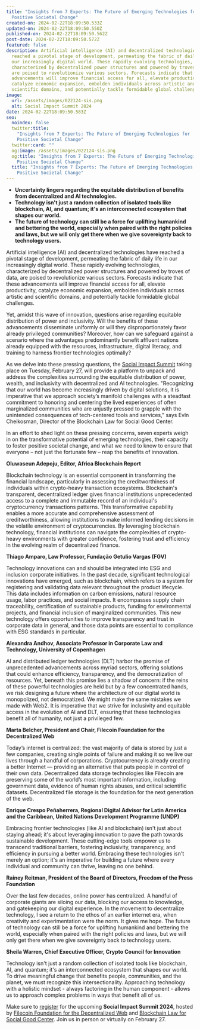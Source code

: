 ```yaml
---
title: "Insights from 7 Experts: The Future of Emerging Technologies for
  Positive Societal Change"
created-on: 2024-02-22T18:09:50.533Z
updated-on: 2024-02-22T18:09:50.550Z
published-on: 2024-02-22T18:09:50.562Z
post-date: 2024-02-22T18:09:50.572Z
featured: false
description: Artificial intelligence (AI) and decentralized technologies have
  reached a pivotal stage of development, permeating the fabric of daily life in
  our increasingly digital world. These rapidly evolving technologies,
  characterized by decentralized power structures and powered by troves of data,
  are poised to revolutionize various sectors. Forecasts indicate that these
  advancements will improve financial access for all, elevate productivity,
  catalyze economic expansion, embolden individuals across artistic and
  scientific domains, and potentially tackle formidable global challenges.
image:
  url: /assets/images/022124-sis.png
  alt: Social Impact Summit 2024
date: 2024-02-22T18:09:50.583Z
seo:
  noindex: false
  twitter:title:
    "Insights from 7 Experts: The Future of Emerging Technologies for
    Positive Societal Change"
  twitter:card: ""
  og:image: /assets/images/022124-sis.png
  og:title: "Insights from 7 Experts: The Future of Emerging Technologies for
    Positive Societal Change"
  title: "Insights from 7 Experts: The Future of Emerging Technologies for
    Positive Societal Change"
---
```


- **Uncertainty lingers regarding the equitable distribution of benefits from decentralized and AI technologies.**
- **Technology isn't just a random collection of isolated tools like blockchain, AI, and quantum; it's an interconnected ecosystem that shapes our world.** 
- **The future of technology can still be a force for uplifting humankind and bettering the world, especially when paired with the right policies and laws, but we will only get there when we give sovereignty back to technology users.**

Artificial intelligence (AI) and decentralized technologies have reached a pivotal stage of development, permeating the fabric of daily life in our increasingly digital world. These rapidly evolving technologies, characterized by decentralized power structures and powered by troves of data, are poised to revolutionize various sectors. Forecasts indicate that these advancements will improve financial access for all, elevate productivity, catalyze economic expansion, embolden individuals across artistic and scientific domains, and potentially tackle formidable global challenges.

Yet, amidst this wave of innovation, questions arise regarding equitable distribution of power and inclusivity. Will the benefits of these advancements disseminate uniformly or will they disproportionately favor already privileged communities? Moreover, how can we safeguard against a scenario where the advantages predominantly benefit affluent nations already equipped with the resources, infrastructure, digital literacy, and training to harness frontier technologies optimally?

As we delve into these pressing questions, the [Social Impact Summit](https://www.eventbrite.com/e/social-impact-summit-2024-tickets-758076215367) taking place on Tuesday, February 27, will provide a platform to unpack and address the complexities surrounding the equitable distribution of power, wealth, and inclusivity with decentralized and AI technologies. "Recognizing that our world has become increasingly driven by digital solutions, it is imperative that we approach society’s manifold challenges with a steadfast commitment to honoring and centering the lived experiences of often marginalized communities who are unjustly pressed to grapple with the unintended consequences of tech-centered tools and services," says Evîn Cheikosman, Director of the Blockchain Law for Social Good Center.

In an effort to shed light on these pressing concerns, seven experts weigh in on the transformative potential of emerging technologies, their capacity to foster positive societal change, and what we need to know to ensure that everyone – not just the fortunate few – reap the benefits of innovation.

**Oluwaseun Adepoju, Editor, Africa Blockchain Report**

Blockchain technology is an essential component in transforming the financial landscape, particularly in assessing the creditworthiness of individuals within crypto-heavy transaction ecosystems. Blockchain's transparent, decentralized ledger gives financial institutions unprecedented access to a complete and immutable record of an individual's cryptocurrency transactions patterns. This transformative capability enables a more accurate and comprehensive assessment of creditworthiness, allowing institutions to make informed lending decisions in the volatile environment of cryptocurrencies. By leveraging blockchain technology, financial institutions can navigate the complexities of crypto-heavy environments with greater confidence, fostering trust and efficiency in the evolving realm of decentralized finance.

**Thiago Amparo, Law Professor, Fundação Getulio Vargas (FGV)**

Technology innovations can and should be integrated into ESG and inclusion corporate initiatives. In the past decade, significant technological innovations have emerged, such as blockchain, which refers to a system for registering and validating data relevant throughout the product lifecycle. This data includes information on carbon emissions, natural resource usage, labor practices, and social impacts. It encompasses supply chain traceability, certification of sustainable products, funding for environmental projects, and financial inclusion of marginalized communities. This new technology offers opportunities to improve transparency and trust in corporate data in general, and those data points are essential to compliance with ESG standards in particular. 

**Alexandra Andhov, Associate Professor in Corporate Law and Technology, University of Copenhage**n

AI and distributed ledger technologies (DLT) harbor the promise of unprecedented advancements across myriad sectors, offering solutions that could enhance efficiency, transparency, and the democratization of resources. Yet, beneath this promise lies a shadow of concern: if the reins of these powerful technologies are held but by a few concentrated hands, we risk designing a future where the architecture of our digital world is monopolized, not democratized. We might make the same mistakes we made with Web2. It is imperative that we strive for inclusivity and equitable access in the evolution of AI and DLT, ensuring that these technologies benefit all of humanity, not just a privileged few. 

**Marta Belcher, President and Chair, Filecoin Foundation for the Decentralized Web**

Today’s internet is centralized: the vast majority of data is stored by just a few companies, creating single points of failure and making it so we live our lives through a handful of corporations. Cryptocurrency is already creating a better Internet — providing an alternative that puts people in control of their own data. Decentralized data storage technologies like Filecoin are preserving some of the world’s most important information, including government data, evidence of human rights abuses, and critical scientific datasets. Decentralized file storage is the foundation for the next generation of the web.

**Enrique Crespo Peñaherrera, Regional Digital Advisor for Latin America and the Caribbean, United Nations Development Programme (UNDP)** 

Embracing frontier technologies (like AI and blockchain) isn't just about staying ahead; it's about leveraging innovation to pave the path towards sustainable development. These cutting-edge tools empower us to transcend traditional barriers, fostering inclusivity, transparency, and efficiency in pursuing a better world. Embracing these technologies isn't merely an option; it's an imperative for building a future where every individual and community can thrive, leaving no one behind. 

**Rainey Reitman, President of the Board of Directors, Freedom of the Press Foundation**

Over the last few decades, online power has centralized. A handful of corporate giants are siloing our data, blocking our access to knowledge, and gatekeeping our digital experience. In the movement to decentralize technology, I see a return to the ethos of an earlier internet era, when creativity and experimentation were the norm. It gives me hope. The future of technology can still be a force for uplifting humankind and bettering the world, especially when paired with the right policies and laws, but we will only get there when we give sovereignty back to technology users.

**Sheila Warren, Chief Executive Officer, Crypto Council for Innovation**

Technology isn't just a random collection of isolated tools like blockchain, AI, and quantum; it's an interconnected ecosystem that shapes our world. To drive meaningful change that benefits people, communities, and the planet, we must recognize this intersectionality. Approaching technology with a holistic mindset - always factoring in the human component - allows us to approach complex problems in ways that benefit all of us.

Make sure to [register](https://www.blockchainlawsg.org/socialimpactsummit2024) for the upcoming **Social Impact Summit 2024**, hosted by [Filecoin Foundation for the Decentralized Web](/) and [Blockchain Law for Social Good Center](https://www.blockchainlawsg.org/). Join us in person or virtually on February 27.
